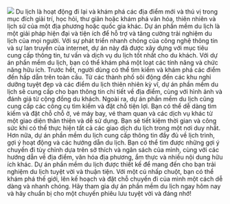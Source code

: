 <img src="https://www.google.com/imgres?imgurl=https%3A%2F%2Fimages.vietnamtourism.gov.vn%2Fvn%2Fimages%2F2020%2FThang_9%2Ftrang_an1.jpg&tbnid=zsXgjfOUR8GbHM&vet=12ahUKEwii252-nvCBAxWDb94KHWvjCcgQMygLegUIARCBAQ..i&imgrefurl=https%3A%2F%2Fvietnamtourism.gov.vn%2Fpost%2F34065&docid=ph1Fivv5MrIr3M&w=4222&h=2799&q=h%C3%ACnh%20%E1%BA%A3nh%20du%20l%E1%BB%8Bch&ved=2ahUKEwii252-nvCBAxWDb94KHWvjCcgQMygLegUIARCBAQ">
Du lịch là hoạt động đi lại và khám phá các địa điểm mới và thú vị trong mục đích giải trí, học hỏi, thư giãn hoặc khám phá văn hóa, thiên nhiên và lịch sử của một địa phương hoặc quốc gia khác.
Dự án phần mềm du lịch là một giải pháp hiện đại và tiện ích để hỗ trợ và tăng cường trải nghiệm du lịch của mọi người. Với sự phát triển nhanh chóng của công nghệ thông tin và sự lan truyền của internet, dự án này đã được xây dựng với mục tiêu cung cấp thông tin, tư vấn và dịch vụ du lịch tốt nhất cho du khách.
Với dự án phần mềm du lịch, bạn có thể khám phá một loạt các tính năng và chức năng hữu ích. Trước hết, người dùng có thể tìm kiếm và khám phá các điểm đến hấp dẫn trên toàn cầu. Từ các thành phố sôi động đến các khu nghỉ dưỡng tuyệt đẹp và các điểm du lịch thiên nhiên kỳ vĩ, dự án phần mềm du lịch sẽ cung cấp cho bạn thông tin chi tiết về địa điểm, cùng với hình ảnh và đánh giá từ cộng đồng du khách.
Ngoài ra, dự án phần mềm du lịch cũng cung cấp các công cụ tìm kiếm và đặt chỗ tiện lợi. Bạn có thể dễ dàng tìm kiếm và đặt chỗ chỗ ở, vé máy bay, vé tham quan và các dịch vụ khác từ một giao diện thân thiện và dễ sử dụng. Bạn sẽ tiết kiệm thời gian và công sức khi có thể thực hiện tất cả các giao dịch du lịch trong một nơi duy nhất.
Hơn nữa, dự án phần mềm du lịch cung cấp thông tin đầy đủ về lịch trình, gợi ý hoạt động và các hướng dẫn du lịch. Bạn có thể tìm được những gợi ý chuyến đi tùy chỉnh dựa trên sở thích và ngân sách của mình, cùng với các hướng dẫn về địa điểm, văn hóa địa phương, ẩm thực và nhiều nội dung hữu ích khác.
Dự án phần mềm du lịch được thiết kế để mang đến cho bạn trải nghiệm du lịch tuyệt vời và thuận tiện. Với một cú nhấp chuột, bạn có thể khám phá thế giới, lên kế hoạch và đặt chỗ chuyến đi của mình một cách dễ dàng và nhanh chóng.
Hãy tham gia dự án phần mềm du lịch ngay hôm nay và hãy chuẩn bị cho một chuyến phiêu lưu tuyệt vời và đáng nhớ!
